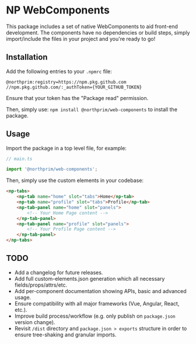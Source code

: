 # NP WebComponents

This package includes a set of native WebComponents to aid front-end development. The components have no dependencies or build steps, simply import/include the files in your project and you're ready to go!

## Installation

Add the following entries to your `.npmrc` file:

```
@northprim:registry=https://npm.pkg.github.com
//npm.pkg.github.com/:_authToken={YOUR_GITHUB_TOKEN}
```

Ensure that your token has the "Package read" permission.

Then, simply use: `npm install @northprim/web-components` to install the package.

## Usage

Import the package in a top level file, for example:

```typescript
// main.ts

import '@northprim/web-components';
```

Then, simply use the custom elements in your codebase:

```html
<np-tabs>
    <np-tab name="home" slot="tabs">Home</np-tab>
    <np-tab name="profile" slot="tabs">Profile</np-tab>
    <np-tab-panel name="home" slot="panels">
        <!-- Your Home Page content -->
    </np-tab-panel>
    <np-tab-panel name="profile" slot="panels">
        <!-- Your Profile Page content -->
    </np-tab-panel>
</np-tabs>
```

## TODO

- Add a changelog for future releases.
- Add full custom-elements.json generation which all necessary fields/props/attrs/etc.
- Add per-component documentation showing APIs, basic and advanced usage.
- Ensure compatibility with all major frameworks (Vue, Angular, React, etc.).
- Improve build process/workflow (e.g. only publish on `package.json` version change).
- Revisit `/dist` directory and `package.json > exports` structure in order to ensure tree-shaking and granular imports.